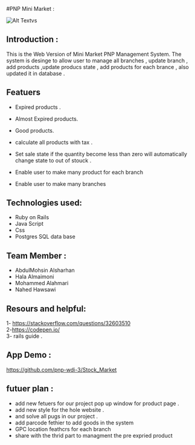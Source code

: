 
#PNP Mini Market :

![Alt Text](src/home.png)vs

## Introduction :<br>
This is the Web Version of Mini Market PNP Management System. The system is desinge to allow user to 
manage all branches , update branch , add products  ,update producs state , add products for each brance , also updated it in database . <br>

## Featuers <br>

- Expired products . <br>

- Almost Expired products. <br>

- Good products. <br>

- calculate all products with tax . <br>

- Set sale state if the quantity become less than zero will automatically change state to out of stouck . <br>
 
- Enable user to make many product for each branch <br>

- Enable user to make many branches  <br>


## Technologies used: <br>
* Ruby on Rails <br>
* Java Script <br>
* Css <br>
* Postgres SQL data base <br>


## Team Member : <br>
*  AbdulMohsin Alsharhan <br>
*  Hala Almaimoni <br>
*  Mohammed Alahmari <br>
*  Nahed Hawsawi <br>


## Resours and helpful: <br>
1- https://stackoverflow.com/questions/32603510<br>
2-https://codepen.io/<br> 
3- rails guide . <br>

## App Demo : <br>
https://github.com/pnp-wdi-3/Stock_Market


## futuer plan : <br>
- add new fetuers for our project pop up window for product page . <br>
- add new style for the hole website . <br>
- and solve all pugs in our project . <br>
- add parcode fethier to add goods in the system <br>
- GPC location feathcrs for each branch <br>
- share with the thrid part to managment the pre expried product <br>

